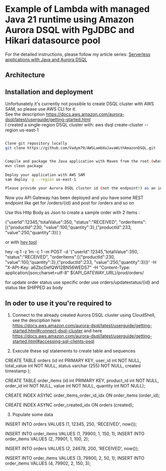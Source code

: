 # Example of Lambda with managed Java 21 runtime using Amazon Aurora DSQL with PgJDBC and Hikari datasource pool 

For the detailed instructions, please follow my article series: [Serverless applications with Java and Aurora DSQL](https://dev.to/aws-heroes/serverless-applications-with-java-and-aurora-dsql-part-1-introduction-and-sample-application-10ip)  

## Architecture



## Installation and deployment

Unfortunately it's currently not possible to create DSQL cluster with AWS SAM, so please use AWS CLI for it.  
See the description https://docs.aws.amazon.com/aurora-dsql/latest/userguide/getting-started.html  
I created a single-region DSQL cluster with: aws dsql create-cluster --region us-east-1  


```bash

Clone git repository locally
git clone https://github.com/Vadym79/AWSLambdaJavaWithAmazonDSQL.git


Compile and package the Java application with Maven from the root (where pom.xml is located) of the project
mvn clean package

Deploy your application with AWS SAM
sam deploy -g --region us-east-1

Please provide your Aurora DSQL cluster id (not the endpoint!) as an input for the variable AuroraDSQLClusterId like jkliueisyb4ghfunxgzgjklll
```
Now you API Gateway has been deployed and you have some REST endpoint like get for /orders/{id} and post for /orders and so on

Use this Http Body as Json to create a sample order with 2 items :

{"userId":12345,"totalValue":350, "status":"RECEIVED",
 "orderItems":[{"productId":230, "value":100,"quantity":3},{"productId":233, "value":250,"quantity":3}]
} 

or with [hey tool](https://github.com/rakyll/hey)

hey -q 1 -z 1m -c 1 -m POST -d '{"userId":12345,"totalValue":350, "status":"RECEIVED", "orderItems":[{"productId":230, "value":100,"quantity":3},{"productId":233, "value":250,"quantity":3}]}' -H "X-API-Key: a6ZbcDefQW12BN56WEDS7" -H "Content-Type: application/json;charset=utf-8"  ${API_GATEWAY_URL}/prod/orders/

for update order status use specific order use orders/updatestatus/{id} and status like SHIPPED as body


  

## In oder to use it you're required to

1) Connect to the already created Aurora DSQL cluster using CloudShell, see the desciption here  
 https://docs.aws.amazon.com/aurora-dsql/latest/userguide/getting-started.html#connect-dsql-cluster and here  
 https://docs.aws.amazon.com/aurora-dsql/latest/userguide/getting-started.html#accessing-sql-clients-psql
 
2) Execute these sql statements to create table and sequences   

CREATE TABLE orders (id int PRIMARY KEY,  user_id  int NOT NULL, total_value int NOT NULL, status varchar (255) NOT NULL, created timestamp ); 

CREATE TABLE order_items (id int PRIMARY KEY,  product_id int NOT NULL, order_id int NOT NULL, value int NOT NULL, quantity int NOT NULL);

CREATE INDEX ASYNC order_items_order_id_idx ON order_items (order_id);   

CREATE INDEX ASYNC order_created_idx ON orders (created);  

3) Populate some data

INSERT INTO orders VALUES (1, 12345, 250, 'RECEIVED', now());

INSERT INTO order_items VALUES (1, 79900, 1, 150, 1); 
INSERT INTO order_items VALUES (2, 79901, 1, 100, 2); 


INSERT INTO orders VALUES (2, 24678, 200, 'RECEIVED', now()); 

INSERT INTO order_items VALUES (3, 79900, 2, 50, 1); 
INSERT INTO order_items VALUES (4, 79902, 2, 150, 3); 
